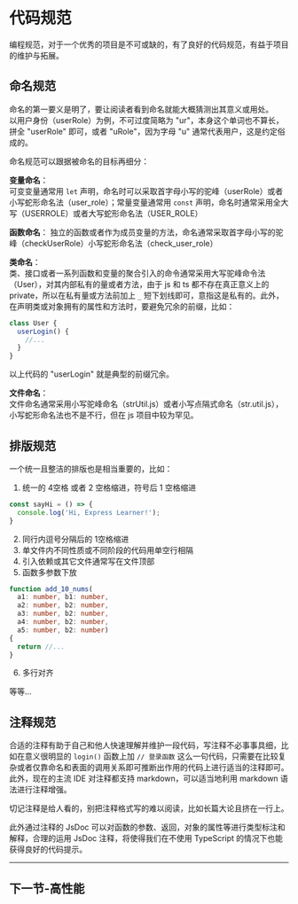 # 代码规范

编程规范，对于一个优秀的项目是不可或缺的，有了良好的代码规范，有益于项目的维护与拓展。

## 命名规范

命名的第一要义是明了，要让阅读者看到命名就能大概猜测出其意义或用处。  
以用户身份（userRole）为例，不可过度简略为 "ur"，本身这个单词也不算长，拼全 "userRole" 即可，或者 "uRole"，因为字母 "u" 通常代表用户，这是约定俗成的。

命名规范可以跟据被命名的目标再细分：

**变量命名**：  
可变变量通常用 `let` 声明，命名时可以采取首字母小写的驼峰（userRole）或者小写蛇形命名法（user_role）；常量变量通常用 `const` 声明，命名时通常采用全大写（USERROLE）或者大写蛇形命名法（USER_ROLE）

**函数命名**：
独立的函数或者作为成员变量的方法，命名通常采取首字母小写的驼峰（checkUserRole）小写蛇形命名法（check_user_role）

**类命名**：  
类、接口或者一系列函数和变量的聚合引入的命令通常采用大写驼峰命令法（User），对其内部私有的量或者方法，由于 js 和 ts 都不存在真正意义上的 private，所以在私有量或方法前加上 `_` 短下划线即可，意指这是私有的。此外，在声明类或对象拥有的属性和方法时，要避免冗余的前缀，比如：
```js
class User {
  userLogin() {
  	//...
  }
}
``` 
以上代码的 "userLogin" 就是典型的前缀冗余。

**文件命名**：  
文件命名通常采用小写驼峰命名（strUtil.js）或者小写点隔式命名（str.util.js），小写蛇形命名法也不是不行，但在 js 项目中较为罕见。

## 排版规范

一个统一且整洁的排版也是相当重要的，比如：
1. 统一的 4空格 或者 2 空格缩进，符号后 1 空格缩进
```js
const sayHi = () => {
  console.log('Hi, Express Learner!');
}
```
2. 同行内逗号分隔后的 1空格缩进
3. 单文件内不同性质或不同阶段的代码用单空行相隔
4. 引入依赖或其它文件通常写在文件顶部
5. 函数多参数下放
```typescript
function add_10_nums(
  a1: number, b1: number,
  a2: number, b2: number,
  a3: number, b2: number,
  a4: number, b2: number,
  a5: number, b2: number)
{
  return //...
}
```
6. 多行对齐

等等...

## 注释规范

合适的注释有助于自己和他人快速理解并维护一段代码，写注释不必事事具细，比如在意义很明显的 `login()` 函数上加 `// 登录函数` 这么一句代码，只需要在比较复杂或者仅靠命名和表面的调用关系即可推断出作用的代码上进行适当的注释即可。此外，现在的主流 IDE 对注释都支持 markdown，可以适当地利用 markdown 语法进行注释增强。

切记注释是给人看的，别把注释格式写的难以阅读，比如长篇大论且挤在一行上。

此外通过注释的 JsDoc 可以对函数的参数、返回，对象的属性等进行类型标注和解释，合理的运用 JsDoc 注释，将使得我们在不使用 TypeScript 的情况下也能获得良好的代码提示。

---

## 下一节-高性能